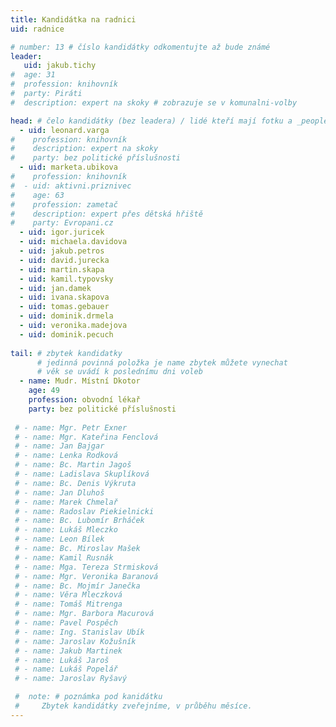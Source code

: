```yaml
---
title: Kandidátka na radnici
uid: radnice

# number: 13 # číslo kandidátky odkomentujte až bude známé
leader:
   uid: jakub.tichy
#  age: 31
#  profession: knihovník
#  party: Piráti
#  description: expert na skoky # zobrazuje se v komunalni-volby

head: # čelo kandidátky (bez leadera) / lidé kteří mají fotku a _people/jmeno.md
  - uid: leonard.varga
#    profession: knihovník
#    description: expert na skoky
#    party: bez politické příslušnosti
  - uid: marketa.ubikova
#    profession: knihovník
#  - uid: aktivni.priznivec
#    age: 63
#    profession: zametač
#    description: expert přes dětská hřiště
#    party: Evropani.cz
  - uid: igor.juricek
  - uid: michaela.davidova
  - uid: jakub.petros
  - uid: david.jurecka
  - uid: martin.skapa
  - uid: kamil.typovsky
  - uid: jan.damek
  - uid: ivana.skapova
  - uid: tomas.gebauer
  - uid: dominik.drmela
  - uid: veronika.madejova
  - uid: dominik.pecuch
  
tail: # zbytek kandidatky
      # jedinná povinná položka je name zbytek můžete vynechat
      # věk se uvádí k poslednímu dni voleb
  - name: Mudr. Místní Dkotor
    age: 49
    profession: obvodní lékař
    party: bez politické příslušnosti
 
 # - name: Mgr. Petr Exner
 # - name: Mgr. Kateřina Fenclová
 # - name: Jan Bajgar
 # - name: Lenka Rodková
 # - name: Bc. Martin Jagoš
 # - name: Ladislava Skuplíková
 # - name: Bc. Denis Výkruta
 # - name: Jan Dluhoš
 # - name: Marek Chmelař
 # - name: Radoslav Piekielnicki
 # - name: Bc. Lubomír Brháček
 # - name: Lukáš Mleczko
 # - name: Leon Bílek
 # - name: Bc. Miroslav Mašek
 # - name: Kamil Rusnák
 # - name: Mga. Tereza Strmisková
 # - name: Mgr. Veronika Baranová
 # - name: Bc. Mojmír Janečka
 # - name: Věra Mleczková
 # - name: Tomáš Mitrenga
 # - name: Mgr. Barbora Macurová
 # - name: Pavel Pospěch
 # - name: Ing. Stanislav Ubík
 # - name: Jaroslav Kožušník
 # - name: Jakub Martinek
 # - name: Lukáš Jaroš
 # - name: Lukáš Popelář
 # - name: Jaroslav Ryšavý

 #  note: # poznámka pod kanidátku
 #     Zbytek kandidátky zveřejníme, v průběhu měsíce.
---
```




